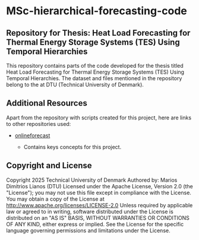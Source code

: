 # MSc-hierarchical-forecasting-code


## Repository for Thesis: Heat Load Forecasting for Thermal Energy Storage Systems (TES) Using Temporal Hierarchies

This repository contains parts of the code developed for the thesis titled Heat Load Forecasting for Thermal Energy Storage Systems (TES) Using Temporal Hierarchies. The dataset and files mentioned in the repository belong to the  at DTU (Technical University of Denmark).

## Additional Resources

Apart from the repository with scripts created for this project, here are links to other repositories used:
  
  * [onlineforecast](https://lab.compute.dtu.dk/packages/onlineforecast.git) 

    * Contains keys concepts for this project. 

## Copyright and License

Copyright 2025 Technical University of Denmark Authored by: Marios Dimitrios Lianos (DTU) Licensed under the Apache License, Version 2.0 (the "License"); you may not use this file except in compliance with the License. You may obtain a copy of the License at http://www.apache.org/licenses/LICENSE-2.0 Unless required by applicable law or agreed to in writing, software distributed under the License is distributed on an "AS IS" BASIS, WITHOUT WARRANTIES OR CONDITIONS OF ANY KIND, either express or implied. See the License for the specific language governing permissions and limitations under the License.
